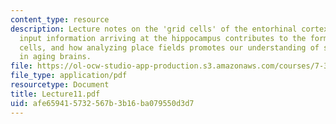 ```yaml
---
content_type: resource
description: Lecture notes on the 'grid cells' of the entorhinal cortex, how this
  input information arriving at the hippocampus contributes to the formation of place
  cells, and how analyzing place fields promotes our understanding of spatial memory
  in aging brains.
file: https://ol-ocw-studio-app-production.s3.amazonaws.com/courses/7-346-synaptic-plasticity-and-memory-from-molecules-to-behavior-fall-2007/afe659415732567b3b16ba079550d3d7_Lecture11.pdf
file_type: application/pdf
resourcetype: Document
title: Lecture11.pdf
uid: afe65941-5732-567b-3b16-ba079550d3d7
---
```

